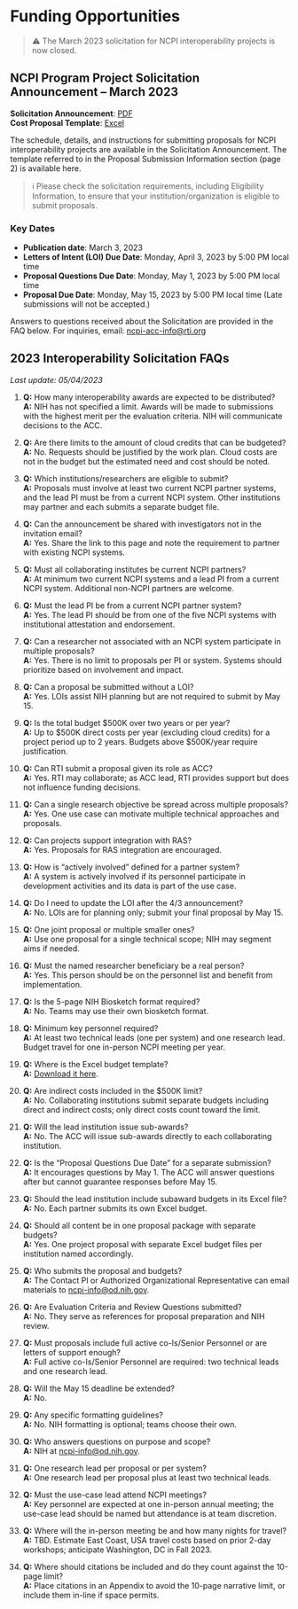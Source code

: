 # Funding Opportunities

> ⚠️ The March 2023 solicitation for NCPI interoperability projects is now closed.

## NCPI Program Project Solicitation Announcement – March 2023

**Solicitation Announcement**: [PDF](/files/20230328_2023_InteropProjectsSolicitation_v5.pdf)  
**Cost Proposal Template**: [Excel](/files/2023_NCPI_InteropProjects_CostProposalTemplate_v1.0.xlsx)

The schedule, details, and instructions for submitting proposals for NCPI interoperability projects are available in the Solicitation Announcement. The template referred to in the Proposal Submission Information section (page 2) is available here.

> ℹ️ Please check the solicitation requirements, including Eligibility Information, to ensure that your institution/organization is eligible to submit proposals.

### Key Dates
- **Publication date**: March 3, 2023  
- **Letters of Intent (LOI) Due Date**: Monday, April 3, 2023 by 5:00 PM local time  
- **Proposal Questions Due Date**: Monday, May 1, 2023 by 5:00 PM local time  
- **Proposal Due Date**: Monday, May 15, 2023 by 5:00 PM local time (Late submissions will not be accepted.)

Answers to questions received about the Solicitation are provided in the FAQ below. For inquiries, email: [ncpi-acc-info@rti.org](mailto:ncpi-acc-info@rti.org)

## 2023 Interoperability Solicitation FAQs  
_Last update: 05/04/2023_

1. **Q:** How many interoperability awards are expected to be distributed?  
   **A:** NIH has not specified a limit. Awards will be made to submissions with the highest merit per the evaluation criteria. NIH will communicate decisions to the ACC.

2. **Q:** Are there limits to the amount of cloud credits that can be budgeted?  
   **A:** No. Requests should be justified by the work plan. Cloud costs are not in the budget but the estimated need and cost should be noted.

3. **Q:** Which institutions/researchers are eligible to submit?  
   **A:** Proposals must involve at least two current NCPI partner systems, and the lead PI must be from a current NCPI system. Other institutions may partner and each submits a separate budget file.

4. **Q:** Can the announcement be shared with investigators not in the invitation email?  
   **A:** Yes. Share the link to this page and note the requirement to partner with existing NCPI systems.

5. **Q:** Must all collaborating institutes be current NCPI partners?  
   **A:** At minimum two current NCPI systems and a lead PI from a current NCPI system. Additional non-NCPI partners are welcome.

6. **Q:** Must the lead PI be from a current NCPI partner system?  
   **A:** Yes. The lead PI should be from one of the five NCPI systems with institutional attestation and endorsement.

7. **Q:** Can a researcher not associated with an NCPI system participate in multiple proposals?  
   **A:** Yes. There is no limit to proposals per PI or system. Systems should prioritize based on involvement and impact.

8. **Q:** Can a proposal be submitted without a LOI?  
   **A:** Yes. LOIs assist NIH planning but are not required to submit by May 15.

9. **Q:** Is the total budget $500K over two years or per year?  
   **A:** Up to $500K direct costs per year (excluding cloud credits) for a project period up to 2 years. Budgets above $500K/year require justification.

10. **Q:** Can RTI submit a proposal given its role as ACC?  
    **A:** Yes. RTI may collaborate; as ACC lead, RTI provides support but does not influence funding decisions.

11. **Q:** Can a single research objective be spread across multiple proposals?  
    **A:** Yes. One use case can motivate multiple technical approaches and proposals.

12. **Q:** Can projects support integration with RAS?  
    **A:** Yes. Proposals for RAS integration are encouraged.

13. **Q:** How is “actively involved” defined for a partner system?  
    **A:** A system is actively involved if its personnel participate in development activities and its data is part of the use case.

14. **Q:** Do I need to update the LOI after the 4/3 announcement?  
    **A:** No. LOIs are for planning only; submit your final proposal by May 15.

15. **Q:** One joint proposal or multiple smaller ones?  
    **A:** Use one proposal for a single technical scope; NIH may segment aims if needed.

16. **Q:** Must the named researcher beneficiary be a real person?  
    **A:** Yes. This person should be on the personnel list and benefit from implementation.

17. **Q:** Is the 5-page NIH Biosketch format required?  
    **A:** No. Teams may use their own biosketch format.

18. **Q:** Minimum key personnel required?  
    **A:** At least two technical leads (one per system) and one research lead. Budget travel for one in-person NCPI meeting per year.

19. **Q:** Where is the Excel budget template?  
    **A:** [Download it here](/files/2023_NCPI_InteropProjects_CostProposalTemplate_v1.0.xlsx).

20. **Q:** Are indirect costs included in the $500K limit?  
    **A:** No. Collaborating institutions submit separate budgets including direct and indirect costs; only direct costs count toward the limit.

21. **Q:** Will the lead institution issue sub-awards?  
    **A:** No. The ACC will issue sub-awards directly to each collaborating institution.

22. **Q:** Is the “Proposal Questions Due Date” for a separate submission?  
    **A:** It encourages questions by May 1. The ACC will answer questions after but cannot guarantee responses before May 15.

23. **Q:** Should the lead institution include subaward budgets in its Excel file?  
    **A:** No. Each partner submits its own Excel budget.

24. **Q:** Should all content be in one proposal package with separate budgets?  
    **A:** Yes. One project proposal with separate Excel budget files per institution named accordingly.

25. **Q:** Who submits the proposal and budgets?  
    **A:** The Contact PI or Authorized Organizational Representative can email materials to [ncpi-info@od.nih.gov](mailto:ncpi-info@od.nih.gov).

26. **Q:** Are Evaluation Criteria and Review Questions submitted?  
    **A:** No. They serve as references for proposal preparation and NIH review.

27. **Q:** Must proposals include full active co-Is/Senior Personnel or are letters of support enough?  
    **A:** Full active co-Is/Senior Personnel are required: two technical leads and one research lead.

28. **Q:** Will the May 15 deadline be extended?  
    **A:** No.

29. **Q:** Any specific formatting guidelines?  
    **A:** No. NIH formatting is optional; teams choose their own.

30. **Q:** Who answers questions on purpose and scope?  
    **A:** NIH at [ncpi-info@od.nih.gov](mailto:ncpi-info@od.nih.gov).

31. **Q:** One research lead per proposal or per system?  
    **A:** One research lead per proposal plus at least two technical leads.

32. **Q:** Must the use-case lead attend NCPI meetings?  
    **A:** Key personnel are expected at one in-person annual meeting; the use-case lead should be named but attendance is at team discretion.

33. **Q:** Where will the in-person meeting be and how many nights for travel?  
    **A:** TBD. Estimate East Coast, USA travel costs based on prior 2-day workshops; anticipate Washington, DC in Fall 2023.

34. **Q:** Where should citations be included and do they count against the 10-page limit?  
    **A:** Place citations in an Appendix to avoid the 10-page narrative limit, or include them in-line if space permits.
